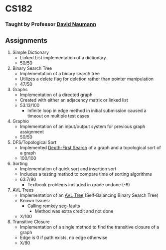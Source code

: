 # CS182
### Taught by Professor [David Naumann](https://www.cs.stevens.edu/~naumann/)

## Assignments
1. Simple Dictionary
   * Linked List implementation of a dictionary
   * 50/50
2. Binary Search Tree
   * Implementation of a binary search tree
   * Utilizes a delete flag for deletion rather than pointer manipulation
   * 47/50
3. Graphs
   * Implementation of a directed graph
   * Created with either an adjacency matrix or linked list
   * 53.13/100
      * Infinite loop in edge method in initial submission caused a timeout on multiple test cases
4. Graphio
   * Implementation of an input/output system for previous graph assignment
   * 50/50
5. DFS/Topological Sort
   * Implemented [Depth-First Search](https://en.wikipedia.org/wiki/Depth-first_search) of a graph and a topological sort of a graph
   * 100/100
6. Sorting
   * Implementation of quick sort and insertion sort
   * Includes a testing method to compare time of sorting algorithms
   * 63.7/80
      * Textbook problems included in grade undone (-9)
7. AVL Trees
   * Implementation of an [AVL Tree](https://en.wikipedia.org/wiki/AVL_tree) (Self-Balancing Binary Search Tree)
   * Known Issues:
      * Calling remkey seg-faults
         * Method was extra credit and not done
   * X/100
8. Transitive Closure
   * Implementation of a single method to find the transitive closure of a graph
   * Edge is 0 if path exists, no edge otherwise
   * X/80
